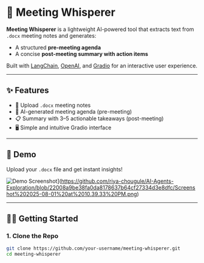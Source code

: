 
# 🤖 Meeting Whisperer

**Meeting Whisperer** is a lightweight AI-powered tool that extracts text from `.docx` meeting notes and generates:
- A structured **pre-meeting agenda**
- A concise **post-meeting summary with action items**

Built with [LangChain](https://www.langchain.com/), [OpenAI](https://platform.openai.com/), and [Gradio](https://www.gradio.app/) for an interactive user experience.

---

## ✨ Features

- 📄 Upload `.docx` meeting notes
- 🧠 AI-generated meeting agenda (pre-meeting)
- 📋 Summary with 3–5 actionable takeaways (post-meeting)
- 🖥️ Simple and intuitive Gradio interface

---

## 🚀 Demo

Upload your `.docx` file and get instant insights!

![Demo Screenshot]([https://via.placeholder.com/800x400?text=Demo+Screenshot)](https://github.com/riya-chougule/AI-Agents-Exploration/blob/22008a9be38fa0da8178637b64cf27334d3e8dfc/Screenshot%202025-08-01%20at%2010.39.33%20PM.png)

---

## 🧑‍💻 Getting Started

### 1. Clone the Repo
```bash
git clone https://github.com/your-username/meeting-whisperer.git
cd meeting-whisperer
